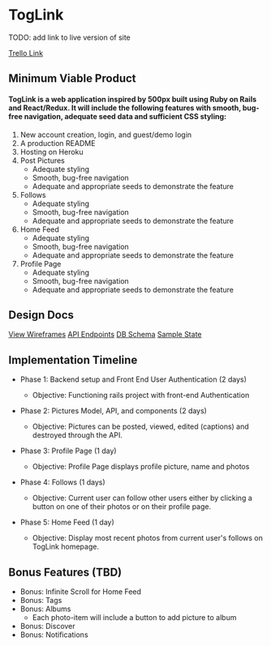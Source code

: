 # TogLink

TODO: add link to live version of site

[Trello Link](https://trello.com/b/U5H5Xk4Y/toglink-by-nate)

## Minimum Viable Product

#### TogLink is a web application inspired by 500px built using Ruby on Rails and React/Redux. It will include the following features with smooth, bug-free navigation, adequate seed data and sufficient CSS styling:

  1. New account creation, login, and guest/demo login
  2. A production README
  3. Hosting on Heroku
  4. Post Pictures
      * Adequate styling
      * Smooth, bug-free navigation
      * Adequate and appropriate seeds to demonstrate the feature
  5. Follows
      * Adequate styling
      * Smooth, bug-free navigation
      * Adequate and appropriate seeds to demonstrate the feature
  6. Home Feed
      * Adequate styling
      * Smooth, bug-free navigation
      * Adequate and appropriate seeds to demonstrate the feature
  7. Profile Page
      * Adequate styling
      * Smooth, bug-free navigation
      * Adequate and appropriate seeds to demonstrate the feature

## Design Docs

[View Wireframes](./wireframes/)
[API Endpoints](api-endpoints.md)
[DB Schema](schema.md)
[Sample State](sample-state.md)


## Implementation Timeline

* Phase 1: Backend setup and Front End User Authentication (2 days)
  * Objective: Functioning rails project with front-end Authentication

* Phase 2: Pictures Model, API, and components (2 days)
  * Objective: Pictures can be posted, viewed, edited (captions) and destroyed through the API.

* Phase 3: Profile Page (1 day)
  * Objective: Profile Page displays profile picture, name and photos

* Phase 4: Follows (1 days)
  * Objective: Current user can follow other users either by clicking a button on one of their photos or on their profile page.

* Phase 5: Home Feed (1 day)
  * Objective: Display most recent photos from current user's follows on TogLink homepage.


## Bonus Features (TBD)

* Bonus: Infinite Scroll for Home Feed
* Bonus: Tags
* Bonus: Albums
  - Each photo-item will include a button to add picture to album
* Bonus: Discover
* Bonus: Notifications
